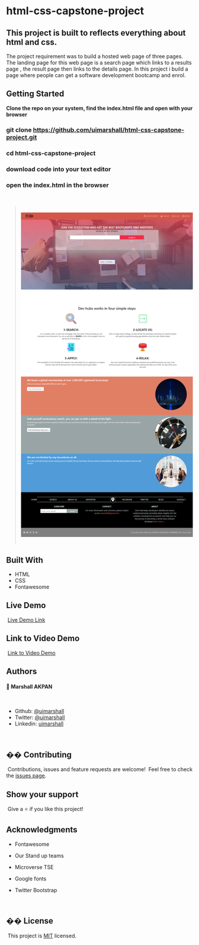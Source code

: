 # html-css-capstone-project

## This project is built to reflects everything about html and css.

The project requirement was to build a hosted web page of three pages. The landing page for this web page is a search page which links to a results page , the result page then links to the details page. In this project i build a page where people can get a software development bootcamp and enrol.

## Getting Started

**Clone the repo on your system, find the index.html file and open with your browser**

### git clone https://github.com/uimarshall/html-css-capstone-project.git

### cd html-css-capstone-project

### download code into your text editor

### open the index.html in the browser

​
​

> ​
> ![screenshot](./images/devs-hub.png)
> ​

## Built With

- HTML
- CSS
- Fontawesome
  ​

## Live Demo

​
[Live Demo Link](https://rawcdn.githack.com/uimarshall/html-css-capstone-project/990267e892e18c6bc0c6164a1f632183ba7c8713/index.html#main)

## Link to Video Demo

​
[Link to Video Demo](https://www.loom.com/share/45d54cee22704f74bdaa6ee184f6217a)
​

## Authors

#### 👤 **Marshall AKPAN**

​

- Github: [@uimarshall](https://github.com/uimarshall)
- Twitter: [@uimarshall](https://twitter.com/uimarshall)
- Linkedin: [uimarshall](https://www.linkedin.com/in/marshall-akpan-19745526/)

​

## �� Contributing

​
Contributions, issues and feature requests are welcome!
​
Feel free to check the [issues page](https://github.com/uimarshall/html-css-capstone-project/issues).
​

## Show your support

​
Give a ⭐️ if you like this project!
​

## Acknowledgments

- Fontawesome
- Our Stand up teams
- Microverse TSE
- Google fonts
- Twitter Bootstrap

  ​

## �� License

​
This project is [MIT](lic.url) licensed.
